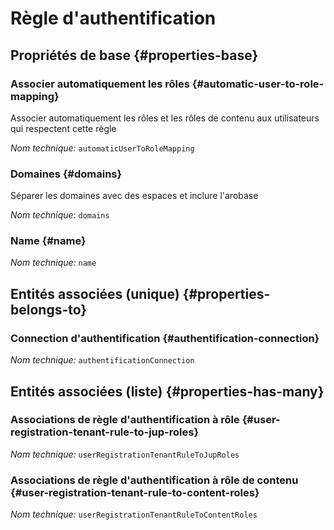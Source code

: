 # Règle d'authentification
<!--- THIS FILE IS GENERATED PLEASE DO NOT EDIT IT DIRECTLY --->



<OH code="userRegistrationTenantRule"/>






## Propriétés de base {#properties-base}
    
### Associer automatiquement les rôles {#automatic-user-to-role-mapping}

Associer automatiquement les rôles et les rôles de contenu aux utilisateurs qui respectent cette règle

*Nom technique:* ```automaticUserToRoleMapping```
<PH code="userRegistrationTenantRule:automaticUserToRoleMapping"/>

### Domaines {#domains}

Séparer les domaines avec des espaces et inclure l'arobase

*Nom technique:* ```domains```
<PH code="userRegistrationTenantRule:domains"/>

### Name {#name}



*Nom technique:* ```name```
<PH code="userRegistrationTenantRule:name"/>

    

## Entités associées (unique) {#properties-belongs-to}

### Connection d'authentification {#authentification-connection}



*Nom technique:* ```authentificationConnection```
<PH code="userRegistrationTenantRule:authentificationConnection"/>


## Entités associées (liste) {#properties-has-many}

### Associations de règle d'authentification à rôle {#user-registration-tenant-rule-to-jup-roles}



*Nom technique:* ```userRegistrationTenantRuleToJupRoles```
<PH code="userRegistrationTenantRule:userRegistrationTenantRuleToJupRoles"/>

### Associations de règle d'authentification à rôle de contenu {#user-registration-tenant-rule-to-content-roles}



*Nom technique:* ```userRegistrationTenantRuleToContentRoles```
<PH code="userRegistrationTenantRule:userRegistrationTenantRuleToContentRoles"/>




